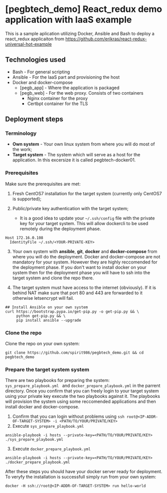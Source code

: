 # [pegbtech_demo] React_redux demo application with IaaS example

This is a sample aplication utilizing Docker, Ansible and Bash to deploy a react_redux applicaiton from https://github.com/erikras/react-redux-universal-hot-example

## Technologies used
* Bash - For general scripting
* Ansible - For the IaaS part and provisioning the host 
* Docker and docker-compose
  * [pegb_app] - Where the application is packaged
  * [pegb_web] - For the web proxy. Consists of two containers
    * Nginx container for the proxy
    * Certbpt container for the TLS

## Deployment steps

### Terminology
* **Own system** - Your own linux system from where you will do most of the work;
* **Target system** - The system which will serve as a host for the application. In this excersize it is called pegbtech-docker01.

### Prerequisites
Make sure the prerequisites are met:
1. Fresh CentOS7 installation for the target system (currently only CentOS7 is supported);

2. Public/private key authentication with the target system;
   * It is a good idea to update your `~/.ssh/config` file with the private key for your target system. This will allow dockercli to be used remotely during the deployment phase.
```
Host 172.16.0.108
  IdentityFile ~/.ssh/<YOUR-PRIVATE-KEY>
```

3. Your own system with **ansible**, **git**, **docker** and **docker-compose** from where you will do the deployment. Docker and docker-compose are not mandatory for your system. However they are highly reccomended for the deployment phase. If you don't want to install docker on your system then for the deployment phase you will have to ssh into the target system and clone the repo there.

4. The target system must have access to the internet (obviously). If it is behind NAT make sure that port 80 and 443 are forwarded to it otherwise letsencrypt will fail.
```
## Install Ansible on your own system
curl https://bootstrap.pypa.io/get-pip.py -o get-pip.py && \
     python get-pip.py && \
	 pip install ansible --upgrade
```

### Clone the repo
Clone the repo on your own system:
```
git clone https://github.com/spirit986/pegbtech_demo.git && cd pegbtech_demo
```

### Prepare the target system system
There are two playbooks for preparing the system: `sys_prepare_playbook.yml ` and `docker_prepare_playbook.yml` in the parrent directory. Once you confirm that you can freely login to your target system using your private key execute the two playbooks against it. The playbooks will provision the system using some reccomended applications and then install docker and docker-compose.

1. Confirm that you can login without problems using `ssh root@<IP-ADDR-OF-TARGET-SYSTEM> -i <PATH/TO/YOUR/PRIVATE/KEY>`
2. Execute `sys_prepare_playbook.yml`
```
ansible-playbook -i hosts --private-key=<PATH/TO/YOUR/PRIVATE/KEY> ./sys_prepare_playbook.yml
```
3. Execute `docker_prepare_playbook.yml `
```
ansible-playbook -i hosts --private-key=<PATH/TO/YOUR/PRIVATE/KEY> ./docker_prepare_playbook.yml 
```
After these steps you should have your docker server ready for deployment. To veryfy the installation is successfull simply run from your own system:
```
docker -H ssh://root@<IP-ADDR-OF-TARGET-SYSTEM> run hello-world
```
